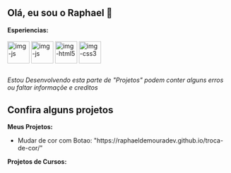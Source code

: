## Olá, eu sou o Raphael 👋
<div> 
   <strong>Esperiencias:</strong>
</div>

<div style="display: inline_block"><br>
   <img align="center" alt="img-js" heigth="50" width="50" src="https://cdn.jsdelivr.net/gh/devicons/devicon@latest/icons/react/react-original.svg" />
   <img align="center" alt="img-js" heigth="50" width="50" src="https://cdn.jsdelivr.net/gh/devicons/devicon@latest/icons/javascript/javascript-original.svg" />
   <img align="center" alt="img-html5" heigth="50" width="50" src="https://cdn.jsdelivr.net/gh/devicons/devicon@latest/icons/html5/html5-original.svg" />
   <img align="center" alt="img-css3" heigth="50" width="50" src="https://cdn.jsdelivr.net/gh/devicons/devicon@latest/icons/css3/css3-original.svg" />
</div>
<h2></h2>
<div>
   <i>Estou Desenvolvendo esta parte de "Projetos" podem conter alguns erros ou faltar informaçõe e creditos</i>
   
   <h2>Confira alguns projetos</h2>

   <strong>Meus Projetos:</strong>
   <ul>
      <li>Mudar de cor com Botao: "https://raphaeldemouradev.github.io/troca-de-cor/"</li>
   </ul>

   <strong>Projetos de Cursos:</strong>
</div>
